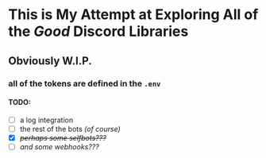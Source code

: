 # This is My Attempt at Exploring All of the *Good* Discord Libraries
## Obviously W.I.P.
### all of the tokens are defined in the `.env`
#### TODO:
- [ ]  a log integration
- [ ] the rest of the bots *(of course)*
- [x] ~~*perhaps some selfbots???*~~
- [ ] *and some webhooks???*
